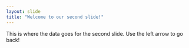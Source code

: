 ```yaml
---
layout: slide
title: "Welcome to our second slide!"
---
```

This is where the data goes for the second slide.
Use the left arrow to go back!
